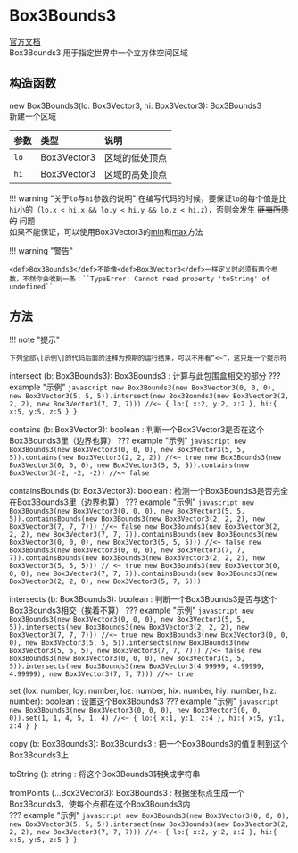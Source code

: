 # <def>Box3Bounds3</def>

[官方文档](https://docs.box3.codemao.cn/box3bounds3.html)  
<def>Box3Bounds3</def> 用于指定世界中一个立方体空间区域

## 构造函数
new <def>Box3Bounds3</def>(lo: <def>Box3Vector3</def>, hi: <def>Box3Vector3</def>): <def>Box3Bounds3</def>  
新建一个区域

| 参数 | 类型 | 说明 |
| :- | :- | :- |
| `lo` | <def>Box3Vector3</def> | 区域的低处顶点 |
| `hi` | <def>Box3Vector3</def> | 区域的高处顶点 |

!!! warning "关于`lo`与`hi`参数的说明"
    在编写代码的时候，要保证`lo`的每个值是比`hi`小的（``lo.x < hi.x && lo.y < hi.y && lo.z < hi.z``），否则会发生 ~~匪夷所思的~~ 问题  
    如果不能保证，可以使用<def>Box3Vector3</def>的[<method>min</method>](./Box3Vector3.md#_2)和[<method>max</method>](./Box3Vector3.md#_2)方法

!!! warning "警告"

    <def>Box3Bounds3</def>不能像<def>Box3Vector3</def>一样定义时必须有两个参数，不然你会收到一条：``TypeError: Cannot read property 'toString' of undefined``

## 方法

!!! note "提示"

    下列全部\[示例\]的代码后面的注释为预期的运行结果，可以不用看“<~”，这只是一个提示符

<method>intersect</method> (b: <def>Box3Bounds3</def>): <def>Box3Bounds3</def>
: 计算与此包围盒相交的部分
??? example "示例"
    ```javascript
    new Box3Bounds3(new Box3Vector3(0, 0, 0), new Box3Vector3(5, 5, 5)).intersect(new Box3Bounds3(new Box3Vector3(2, 2, 2), new Box3Vector3(7, 7, 7))) //<~ { lo:{ x:2, y:2, z:2 }, hi:{ x:5, y:5, z:5 } }
    ```

<method>contains</method> (b: <def>Box3Vector3</def>): <def>boolean</def>
: 判断一个<def>Box3Vector3</def>是否在这个<def>Box3Bounds3</def>里（边界也算）
??? example "示例"
    ```javascript
    new Box3Bounds3(new Box3Vector3(0, 0, 0), new Box3Vector3(5, 5, 5)).contains(new Box3Vector3(2, 2, 2)) //<~ true
    new Box3Bounds3(new Box3Vector3(0, 0, 0), new Box3Vector3(5, 5, 5)).contains(new Box3Vector3(-2, -2, -2)) //<~ false
    ```

<method>containsBounds</method> (b: <def>Box3Vector3</def>): <def>boolean</def>
: 检测一个<def>Box3Bounds3</def>是否完全在<def>Box3Bounds3</def>里（边界也算）
??? example "示例"
    ```javascript
    new Box3Bounds3(new Box3Vector3(0, 0, 0), new Box3Vector3(5, 5, 5)).containsBounds(new Box3Bounds3(new Box3Vector3(2, 2, 2), new Box3Vector3(7, 7, 7))) //<~ false
    new Box3Bounds3(new Box3Vector3(2, 2, 2), new Box3Vector3(7, 7, 7)).containsBounds(new Box3Bounds3(new Box3Vector3(0, 0, 0), new Box3Vector3(5, 5, 5))) //<~ false
    new Box3Bounds3(new Box3Vector3(0, 0, 0), new Box3Vector3(7, 7, 7)).containsBounds(new Box3Bounds3(new Box3Vector3(2, 2, 2), new Box3Vector3(5, 5, 5))) // <~ true
    new Box3Bounds3(new Box3Vector3(0, 0, 0), new Box3Vector3(7, 7, 7)).containsBounds(new Box3Bounds3(new Box3Vector3(2, 2, 0), new Box3Vector3(5, 7, 5)))
    ```

<method>intersects</method> (b: <def>Box3Bounds3</def>): <def>boolean</def>
: 判断一个<def>Box3Bounds3</def>是否与这个<def>Box3Bounds3</def>相交（挨着不算）
??? example "示例"
    ```javascript
    new Box3Bounds3(new Box3Vector3(0, 0, 0), new Box3Vector3(5, 5, 5)).intersects(new Box3Bounds3(new Box3Vector3(2, 2, 2), new Box3Vector3(7, 7, 7))) //<~ true
    new Box3Bounds3(new Box3Vector3(0, 0, 0), new Box3Vector3(5, 5, 5)).intersects(new Box3Bounds3(new Box3Vector3(5, 5, 5), new Box3Vector3(7, 7, 7))) //<~ false
    new Box3Bounds3(new Box3Vector3(0, 0, 0), new Box3Vector3(5, 5, 5)).intersects(new Box3Bounds3(new Box3Vector3(4.99999, 4.99999, 4.99999), new Box3Vector3(7, 7, 7))) //<~ true
    ```

<method>set</method> (lox: <def>number</def>, loy: <def>number</def>, loz: <def>number</def>, hix: <def>number</def>, hiy: <def>number</def>, hiz: <def>number</def>): <def>boolean</def>
: 设置这个<def>Box3Bounds3</def>
??? example "示例"
    ```javascript
    new Box3Bounds3(new Box3Vector3(0, 0, 0), new Box3Vector3(0, 0, 0)).set(1, 1, 4, 5, 1, 4) //<~ { lo:{ x:1, y:1, z:4 }, hi:{ x:5, y:1, z:4 } }
    ```

<method>copy</method> (b: <def>Box3Bounds3</def>): <def>Box3Bounds3</def>
: 把一个<def>Box3Bounds3</def>的值复制到这个<def>Box3Bounds3</def>上

<method>toString</method> (): <def>string</def>
: 将这个<def>Box3Bounds3</def>转换成字符串

<staticMethod>fromPoints</staticMethod> (...<def>Box3Vector3</def>): <def>Box3Bounds3</def>
: 根据坐标点生成一个<def>Box3Bounds3</def>，使每个点都在这个<def>Box3Bounds3</def>内  
??? example "示例"
    ```javascript
    new Box3Bounds3(new Box3Vector3(0, 0, 0), new Box3Vector3(5, 5, 5)).intersect(new Box3Bounds3(new Box3Vector3(2, 2, 2), new Box3Vector3(7, 7, 7))) //<~ { lo:{ x:2, y:2, z:2 }, hi:{ x:5, y:5, z:5 } }
    ```
